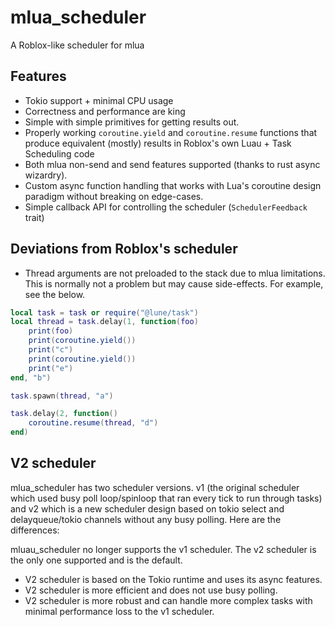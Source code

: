 # mlua_scheduler

A Roblox-like scheduler for mlua

## Features

- Tokio support + minimal CPU usage
- Correctness and performance are king
- Simple with simple primitives for getting results out.
- Properly working ``coroutine.yield`` and ``coroutine.resume`` functions that produce equivalent (mostly) results in Roblox's own Luau + Task Scheduling code
- Both mlua non-send and send features supported (thanks to rust async wizardry).
- Custom async function handling that works with Lua's coroutine design paradigm without breaking on edge-cases.
- Simple callback API for controlling the scheduler (`SchedulerFeedback` trait)

## Deviations from Roblox's scheduler

- Thread arguments are not preloaded to the stack due to mlua limitations. This is normally not a problem but may cause side-effects. For example, see the below.

```lua
local task = task or require("@lune/task")
local thread = task.delay(1, function(foo)
    print(foo)
    print(coroutine.yield())
    print("c")
    print(coroutine.yield())
    print("e")
end, "b")

task.spawn(thread, "a")

task.delay(2, function()
    coroutine.resume(thread, "d")
end)
```

## V2 scheduler

mlua_scheduler has two scheduler versions. v1 (the original scheduler which used busy poll loop/spinloop that ran every tick to run through tasks) and v2 which is a new scheduler design based on tokio select and delayqueue/tokio channels without any busy polling. Here are the differences:

mluau_scheduler no longer supports the v1 scheduler. The v2 scheduler is the only one supported and is the default.
- V2 scheduler is based on the Tokio runtime and uses its async features.
- V2 scheduler is more efficient and does not use busy polling.
- V2 scheduler is more robust and can handle more complex tasks with minimal performance loss to the v1 scheduler.
